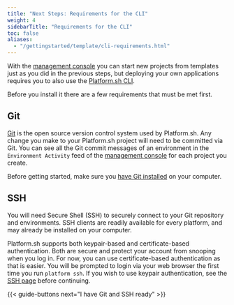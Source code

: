 ```yaml
---
title: "Next Steps: Requirements for the CLI"
weight: 4
sidebarTitle: "Requirements for the CLI"
toc: false
aliases:
  - "/gettingstarted/template/cli-requirements.html"
---
```


With the [management console](/administration/web/_index.md) you can start new projects from templates just as you did in the previous steps, but deploying your own applications requires you to also use the [Platform.sh CLI](/development/cli/_index.md).

Before you install it there are a few requirements that must be met first.

## Git

[Git](/development/tools.md#git) is the open source version control system used by Platform.sh. Any change you make to your Platform.sh project will need to be committed via Git. You can see all the Git commit messages of an environment in the `Environment Activity` feed of the [management console](/administration/web/_index.md) for each project you create.

Before getting started, make sure you [have Git installed](https://git-scm.com/) on your computer.

## SSH

You will need Secure Shell (SSH) to securely connect to your Git repository and environments.  SSH clients are readily available for every platform, and may already be installed on your computer.

Platform.sh supports both keypair-based and certificate-based authentication.  Both are secure and protect your account from snooping when you log in.  For now, you can use certificate-based authentication as that is easier.  You will be prompted to login via your web browser the first time you run `platform ssh`.  If you wish to use keypair authentication, see the [SSH page](/development/ssh.md) before continuing.

{{< guide-buttons next="I have Git and SSH ready" >}}
